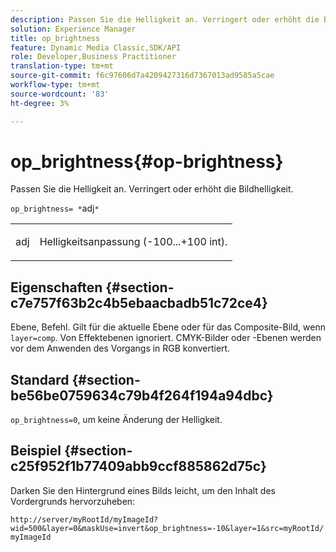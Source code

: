 ```yaml
---
description: Passen Sie die Helligkeit an. Verringert oder erhöht die Bildhelligkeit.
solution: Experience Manager
title: op_brightness
feature: Dynamic Media Classic,SDK/API
role: Developer,Business Practitioner
translation-type: tm+mt
source-git-commit: f6c97606d7a4209427316d7367013ad9585a5cae
workflow-type: tm+mt
source-wordcount: '83'
ht-degree: 3%

---
```



# op_brightness{#op-brightness}

Passen Sie die Helligkeit an. Verringert oder erhöht die Bildhelligkeit.

`op_brightness= *`adj`*`

<table id="simpletable_2B5DB95B1FF044C8BD226D4F8311E806"> 
 <tr class="strow"> 
  <td class="stentry"> <p><span class="varname"> adj</span> </p> </td> 
  <td class="stentry"> <p>Helligkeitsanpassung (-100...+100 int). </p></td> 
 </tr> 
</table>

## Eigenschaften {#section-c7e757f63b2c4b5ebaacbadb51c72ce4}

Ebene, Befehl. Gilt für die aktuelle Ebene oder für das Composite-Bild, wenn `layer=comp`. Von Effektebenen ignoriert. CMYK-Bilder oder -Ebenen werden vor dem Anwenden des Vorgangs in RGB konvertiert.

## Standard {#section-be56be0759634c79b4f264f194a94dbc}

`op_brightness=0`, um keine Änderung der Helligkeit.

## Beispiel {#section-c25f952f1b77409abb9ccf885862d75c}

Darken Sie den Hintergrund eines Bilds leicht, um den Inhalt des Vordergrunds hervorzuheben:

`http://server/myRootId/myImageId?wid=500&layer=0&maskUse=invert&op_brightness=-10&layer=1&src=myRootId/myImageId`
